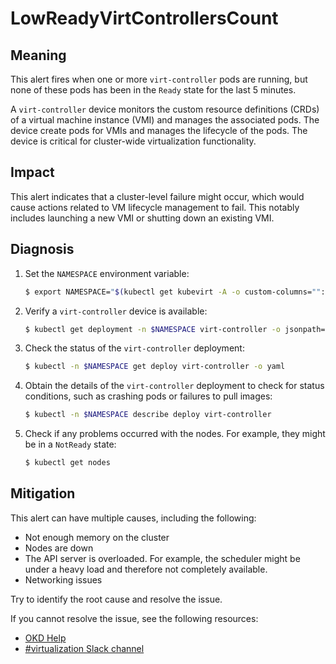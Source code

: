 <!-- Edited by Jiří Herrmann, 15 Nov 2022 -->

# LowReadyVirtControllersCount

## Meaning

This alert fires when one or more `virt-controller` pods are running, but none of these pods has been in the `Ready` state for the last 5 minutes.

A `virt-controller` device monitors the custom resource definitions (CRDs) of a virtual machine instance (VMI) and manages the associated pods. The device create pods for VMIs and manages the lifecycle of the pods. The device is critical for cluster-wide virtualization functionality.

## Impact

This alert indicates that a cluster-level failure might occur, which would cause actions related to VM lifecycle management to fail. This notably includes launching a new VMI or shutting down an existing VMI.

## Diagnosis

1. Set the `NAMESPACE` environment variable:

   ```bash
   $ export NAMESPACE="$(kubectl get kubevirt -A -o custom-columns="":.metadata.namespace)"
   ```

2. Verify a `virt-controller` device is available:

   ```bash
   $ kubectl get deployment -n $NAMESPACE virt-controller -o jsonpath='{.status.readyReplicas}'
   ```

3. Check the status of the `virt-controller` deployment:

   ```bash
   $ kubectl -n $NAMESPACE get deploy virt-controller -o yaml
   ```

4. Obtain the details of the `virt-controller` deployment to check for status conditions, such as crashing pods or failures to pull images:

   ```bash
   $ kubectl -n $NAMESPACE describe deploy virt-controller
   ```

5. Check if any problems occurred with the nodes. For example, they might be in a `NotReady` state:

   ```bash
   $ kubectl get nodes
   ```

## Mitigation

This alert can have multiple causes, including the following:

- Not enough memory on the cluster
- Nodes are down
- The API server is overloaded. For example, the scheduler might be under a heavy load and therefore not completely available.
- Networking issues

Try to identify the root cause and resolve the issue.

<!--DS: If you cannot resolve the issue, log in to the link:https://access.redhat.com[Customer Portal] and open a support case, attaching the artifacts gathered during the Diagnosis procedure.-->
<!--USstart-->
If you cannot resolve the issue, see the following resources:

- [OKD Help](https://www.okd.io/help/)
- [#virtualization Slack channel](https://kubernetes.slack.com/channels/virtualization)
<!--USend-->
